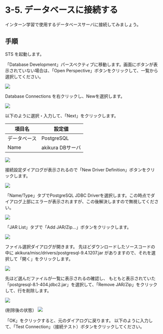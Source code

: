 # 3-5. データベースに接続する
インターン学習で使用するデータベースサーバに接続してみましょう。

## 手順
STS を起動します。

「Database Development」パースペクティブに移動します。画面にボタンが表示されていない場合は、「Open Perspective」ボタンをクリックして、一覧から選択してください。

![](../images/image-03-0042.png)

Database Connections を右クリックし、Newを選択します。

![](../images/image-03-0043.png)

以下のように選択・入力して、「Next」をクリックします。

| 項目名 | 設定値 |
| -- | -- |
| データベース | PostgreSQL |
| Name | akikura DBサーバ |

![](../images/image-03-0044.png)

接続設定ダイアログが表示されるので「New Driver Definition」ボタンをクリックします。

![](../images/image-03-0045.png)

「Name/Type」タブでPostgreSQL JDBC Driverを選択します。この時点でダイアログ上部にエラーが表示されますが、この後解決しますので無視してください。

![](../images/image-03-0046.png)

「JAR List」タブで「Add JAR/Zip...」ボタンをクリックします。

![](../images/image-03-0047.png)

ファイル選択ダイアログが開きます。
先ほどダウンロードしたソースコードの中に
akikura/misc/drivers/postgresql-9.4.1207.jar
がありますので、それを選択して「開く」をクリックします。

![](../images/image-03-0048.png)

先ほど選んだファイルが一覧に表示されるの確認し、
もともと表示されていた「postgresql-8.1-404.jdbc2.jar」を選択して、「Remove JAR/Zip」をクリックして、行を削除します。

![](../images/image-03-0050.png)

(削除後の状態）
![](../images/image-03-0051.png)

「OK」をクリックすると、元のダイアログに戻ります。
以下のように入力して、「Test Connection」（接続テスト）ボタンをクリックしてください。
